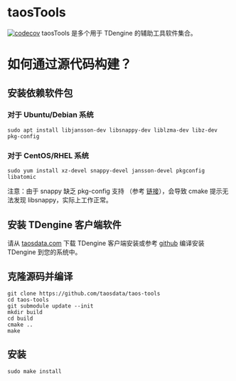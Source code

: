 # taosTools
[![codecov](https://codecov.io/gh/taosdata/taos-tools/branch/develop/graph/badge.svg?token=W7Z6XKIKV9)](https://codecov.io/gh/taosdata/taos-tools)
taosTools 是多个用于 TDengine 的辅助工具软件集合。

# 如何通过源代码构建？

## 安装依赖软件包

### 对于 Ubuntu/Debian 系统
```
sudo apt install libjansson-dev libsnappy-dev liblzma-dev libz-dev pkg-config
```

### 对于 CentOS/RHEL 系统
```
sudo yum install xz-devel snappy-devel jansson-devel pkgconfig libatomic
```
注意：由于 snappy 缺乏 pkg-config 支持 （参考 [链接](https://github.com/google/snappy/pull/86)），会导致 cmake 提示无法发现 libsnappy，实际上工作正常。 

## 安装 TDengine 客户端软件
请从 [taosdata.com](https://www.taosdata.com/cn/all-downloads/) 下载 TDengine 客户端安装或参考 [github](github.com/taosdata/TDengine) 编译安装 TDengine 到您的系统中。

## 克隆源码并编译
```
git clone https://github.com/taosdata/taos-tools
cd taos-tools
git submodule update --init
mkdir build
cd build
cmake ..
make
```

## 安装
```
sudo make install
```

